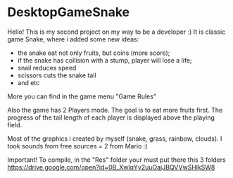 # DesktopGameSnake

Hello!
This is my second project on my way to be a developer :)
It is classic game Snake, where i added some new ideas:
- the snake eat not only fruits, but coins (more score);
- if the snake has collision with a stump, player will lose a life;
- snail reduces speed
- scissors cuts the snake tail
- and etc

More you can find in the game menu "Game Rules"

Also the game has 2 Players mode. The goal is to eat more fruits first. The progress of the tail length of each player is displayed above the playing field.

Most of the graphics i created by myself (snake, grass, rainbow, clouds). I took sounds from free sources = 2 from Mario :)

Important!
To compile, in the "Res" folder your must put there this 3 folders https://drive.google.com/open?id=0B_XwlqYy2uuOajJBQVVwSHlkSW8
